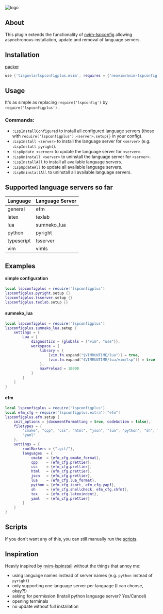 ![logo](https://i.imgur.com/frat8YM.png)

## About
This plugin extends the functionality of [nvim-lspconfig](https://github.com/neovim/nvim-lspconfig) allowing asynchronous installation, update and removal of language servers.

## Installation

[packer](https://github.com/wbthomason/packer.nvim)
```lua
use {'tiagovla/lspconfigplus.nvim', requires = {'neovim/nvim-lspconfig'}}
```

## Usage
It's as simple as replacing ``require('lspconfig')`` by ``require('lspconfigplus')`` .
### Commands:
* `:LspInstallConfigured` to install all configured language servers (those with `require('lspconfigplus').<server>.setup{}` in your config).
* `:LspInstall <server>` to install the language server for `<server>` (e.g. `:LspInstall pyright`).
* `:LspUpdate <server>` to update the language server for `<server>`.
* `:LspUninstall <server>` to uninstall the language server for `<server>`.
* `:LspInstallAll` to install all available language servers.
* `:LspUpdateAll` to update all available language servers.
* `:LspUninstallAll` to uninstall all available language servers.

## Supported language servers so far
| Language    | Language Server                   |
|-------------|-----------------------------------|
| general     | efm                               |
| latex       | texlab                            |
| lua         | sumneko_lua                       |
| python      | pyright                           |
| typescript  | tsserver                          |
| vim         | vimls                             |

## Examples
#### simple configuration
```lua
local lspconfigplus = require('lspconfigplus')
lspconfigplus.pyright.setup {}
lspconfigplus.tsserver.setup {}
lspconfigplus.texlab.setup {}
```
#### sumneko_lua
```lua
local lspconfigplus = require('lspconfigplus')
lspconfigplus.sumneko_lua.setup {
    settings = {
        Lua = {
            diagnostics = {globals = {"vim", "use"}},
            workspace = {
                library = {
                    [vim.fn.expand("$VIMRUNTIME/lua")] = true,
                    [vim.fn.expand("$VIMRUNTIME/lua/vim/lsp")] = true
                },
                maxPreload = 10000
            }
        }
    }
}

```

#### efm
```lua
local lspconfigplus = require('lspconfigplus')
local efm_cfg = require('lspconfigplus.extra')["efm"]
lspconfigplus.efm.setup {
    init_options = {documentFormatting = true, codeAction = false},
    filetypes = {
        "cmake", "cpp", "css", "html", "json", "lua", "python", "sh", "tex",
        "yaml"
    },
    settings = {
        rootMarkers = {".git/"},
        languages  = {
            cmake  = {efm_cfg.cmake_format},
            cpp    = {efm_cfg.prettier},
            css    = {efm_cfg.prettier},
            html   = {efm_cfg.prettier},
            json   = {efm_cfg.prettier},
            lua    = {efm_cfg.lua_format},
            python = {efm_cfg.isort, efm_cfg.yapf},
            sh     = {efm_cfg.shellcheck, efm_cfg.shfmt},
            tex    = {efm_cfg.latexindent},
            yaml   = {efm_cfg.prettier}
        }
    }
}

```
## Scripts
If you don't want any of this, you can still manually run the [scripts](/lua/lspconfigplus/servers).

## Inspiration
Heavly inspired by [nvim-lspinstall](https://github.com/kabouzeid/nvim-lspinstall) without the things that annoy me:
* using language names instead of server names (e.g. `python` instead of `pyright`)
* only supporting one language server per language (I can choose, okay?!)
* asking for permission (Install python language server? Yes/Cancel)
* opening terminals
* no update without full installation

